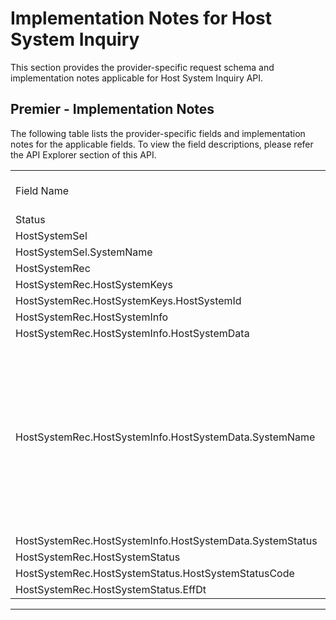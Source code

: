 # Implementation Notes for Host System Inquiry

This section provides the provider-specific request schema and implementation notes applicable for Host System Inquiry API.


<!--
type: tab
titles: Premier
-->

## Premier - Implementation Notes

 The following table lists the provider-specific fields and implementation notes for the applicable fields. To view the field descriptions, please refer the API Explorer section of this API.

 <table cellspacing="0">
    <col style="width : 126px;" />
    <col style="width : 57px;" />
    <col style="width : 85.5px;" />
    <col style="width : 108px;" />
    <tbody>
        <tr>
            <td>Field Name</td>
            <td>Core Usage</td>
            <td>Core Field length</td>
            <td>Implementation Note</td>
        </tr>
        <tr>
            <td>Status</td>
            <td>Default</td>
            <td>Defaut</td>
            <td>&#160;</td>
        </tr>
        <tr>
            <td>HostSystemSel</td>
            <td>Default</td>
            <td>Defaut</td>
            <td>&#160;</td>
        </tr>
        <tr>
            <td>HostSystemSel.SystemName</td>
            <td>Default</td>
            <td>Defaut</td>
            <td>&#160;</td>
        </tr>
        <tr>
            <td>HostSystemRec</td>
            <td>Default</td>
            <td>Defaut</td>
            <td>&#160;</td>
        </tr>
        <tr>
            <td>HostSystemRec.HostSystemKeys</td>
            <td>Default</td>
            <td>Defaut</td>
            <td>&#160;</td>
        </tr>
        <tr>
            <td>HostSystemRec.HostSystemKeys.HostSystemId</td>
            <td>Default</td>
            <td>Defaut</td>
            <td>&#160;</td>
        </tr>
        <tr>
            <td>HostSystemRec.HostSystemInfo</td>
            <td>Default</td>
            <td>Defaut</td>
            <td>&#160;</td>
        </tr>
        <tr>
            <td>HostSystemRec.HostSystemInfo.HostSystemData</td>
            <td>Default</td>
            <td>Defaut</td>
            <td>&#160;</td>
        </tr>
        <tr>
            <td>HostSystemRec.HostSystemInfo.HostSystemData.SystemName</td>
            <td>Default</td>
            <td>Defaut</td>
            <td>If all system statuses are requested and all systems in Premier are in Active status, ESF returns HostSystemData aggregate for each system and additional HostSystemData aggregate with "All" as the System Name.</td>
        </tr>
        <tr>
            <td>HostSystemRec.HostSystemInfo.HostSystemData.SystemStatus</td>
            <td>Default</td>
            <td>Defaut</td>
            <td>&#160;</td>
        </tr>
        <tr>
            <td>HostSystemRec.HostSystemStatus</td>
            <td>Default</td>
            <td>Defaut</td>
            <td>&#160;</td>
        </tr>
        <tr>
            <td>HostSystemRec.HostSystemStatus.HostSystemStatusCode</td>
            <td>Default</td>
            <td>Defaut</td>
            <td>&#160;</td>
        </tr>
        <tr>
            <td>HostSystemRec.HostSystemStatus.EffDt</td>
            <td>Default</td>
            <td>Defaut</td>
            <td>&#160;</td>
        </tr>
    </tbody>
</table>

---     

<!-- type: tab-end -->